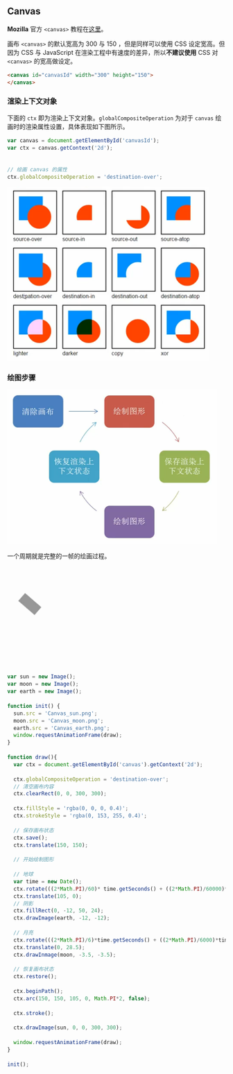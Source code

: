 ## Canvas

**Mozilla** 官方 `<canvas>` 教程在[这里](https://developer.mozilla.org/en-US/docs/Web/API/Canvas_API/Tutorial)。

画布 `<canvas>` 的默认宽高为 300 与 150 ，但是同样可以使用 CSS 设定宽高。但因为 CSS 与 JavaScript 在渲染工程中有速度的差异，所以**不建议使用** CSS 对 `<canvas>` 的宽高做设定。

```html
<canvas id="canvasId" width="300" height="150">
</canvas>
```

### 渲染上下文对象

下面的 `ctx` 即为渲染上下文对象。`globalCompositeOperation` 为对于 `canvas` 绘画时的渲染属性设置，具体表现如下图所示。

```Javascript
var canvas = document.getElementById('canvasId');
var ctx = canvas.getContext('2d');


// 绘画 canvas 的属性
ctx.globalCompositeOperation = 'destination-over';
```

![](../img/C/canvas-global-composite.png)

### 绘图步骤

![](../img/C/canvas-drawing-steps.png)

一个周期就是完整的一帧的绘画过程。

![](../img/C/canvas-animation.gif)

```javascript
var sun = new Image();
var moon = new Image();
var earth = new Image();

function init() {
  sun.src = 'Canvas_sun.png';
  moon.src = 'Canvas_moon.png';
  earth.src = 'Canvas_earth.png';
  window.requestAnimationFrame(draw);
}

function draw(){
  var ctx = document.getElementById('canvas').getContext('2d');

  ctx.globalCompositeOperation = 'destination-over';
  // 清空画布内容
  ctx.clearRect(0, 0, 300, 300);

  ctx.fillStyle = 'rgba(0, 0, 0, 0.4)';
  ctx.strokeStyle = 'rgba(0, 153, 255, 0.4)';

  // 保存画布状态
  ctx.save();
  ctx.translate(150, 150);

  // 开始绘制图形

  // 地球
  var time = new Date();
  ctx.rotate(((2*Math.PI)/60)* time.getSeconds() + ((2*Math.PI)/60000)*time.getMilliseconds());
  ctx.translate(105, 0);
  // 阴影
  ctx.fillRect(0, -12, 50, 24);
  ctx.drawImage(earth, -12, -12);

  // 月亮
  ctx.rotate(((2*Math.PI)/6)*time.getSeconds() + ((2*Math.PI)/6000)*time.getMilliseconds());
  ctx.translate(0, 28.5);
  ctx.drawInmage(moon, -3.5, -3.5);

  // 恢复画布状态
  ctx.restore();

  ctx.beginPath();
  ctx.arc(150, 150, 105, 0, Math.PI*2, false);

  ctx.stroke();

  ctx.drawImage(sun, 0, 0, 300, 300);

  window.requestAnimationFrame(draw);
}

init();
```